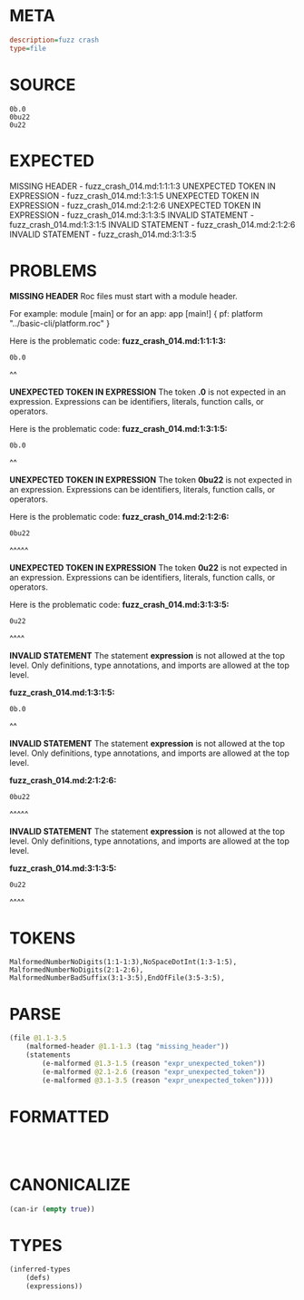 # META
~~~ini
description=fuzz crash
type=file
~~~
# SOURCE
~~~roc
0b.0
0bu22
0u22
~~~
# EXPECTED
MISSING HEADER - fuzz_crash_014.md:1:1:1:3
UNEXPECTED TOKEN IN EXPRESSION - fuzz_crash_014.md:1:3:1:5
UNEXPECTED TOKEN IN EXPRESSION - fuzz_crash_014.md:2:1:2:6
UNEXPECTED TOKEN IN EXPRESSION - fuzz_crash_014.md:3:1:3:5
INVALID STATEMENT - fuzz_crash_014.md:1:3:1:5
INVALID STATEMENT - fuzz_crash_014.md:2:1:2:6
INVALID STATEMENT - fuzz_crash_014.md:3:1:3:5
# PROBLEMS
**MISSING HEADER**
Roc files must start with a module header.

For example:
        module [main]
or for an app:
        app [main!] { pf: platform "../basic-cli/platform.roc" }

Here is the problematic code:
**fuzz_crash_014.md:1:1:1:3:**
```roc
0b.0
```
^^


**UNEXPECTED TOKEN IN EXPRESSION**
The token **.0** is not expected in an expression.
Expressions can be identifiers, literals, function calls, or operators.

Here is the problematic code:
**fuzz_crash_014.md:1:3:1:5:**
```roc
0b.0
```
  ^^


**UNEXPECTED TOKEN IN EXPRESSION**
The token **0bu22** is not expected in an expression.
Expressions can be identifiers, literals, function calls, or operators.

Here is the problematic code:
**fuzz_crash_014.md:2:1:2:6:**
```roc
0bu22
```
^^^^^


**UNEXPECTED TOKEN IN EXPRESSION**
The token **0u22** is not expected in an expression.
Expressions can be identifiers, literals, function calls, or operators.

Here is the problematic code:
**fuzz_crash_014.md:3:1:3:5:**
```roc
0u22
```
^^^^


**INVALID STATEMENT**
The statement **expression** is not allowed at the top level.
Only definitions, type annotations, and imports are allowed at the top level.

**fuzz_crash_014.md:1:3:1:5:**
```roc
0b.0
```
  ^^


**INVALID STATEMENT**
The statement **expression** is not allowed at the top level.
Only definitions, type annotations, and imports are allowed at the top level.

**fuzz_crash_014.md:2:1:2:6:**
```roc
0bu22
```
^^^^^


**INVALID STATEMENT**
The statement **expression** is not allowed at the top level.
Only definitions, type annotations, and imports are allowed at the top level.

**fuzz_crash_014.md:3:1:3:5:**
```roc
0u22
```
^^^^


# TOKENS
~~~zig
MalformedNumberNoDigits(1:1-1:3),NoSpaceDotInt(1:3-1:5),
MalformedNumberNoDigits(2:1-2:6),
MalformedNumberBadSuffix(3:1-3:5),EndOfFile(3:5-3:5),
~~~
# PARSE
~~~clojure
(file @1.1-3.5
	(malformed-header @1.1-1.3 (tag "missing_header"))
	(statements
		(e-malformed @1.3-1.5 (reason "expr_unexpected_token"))
		(e-malformed @2.1-2.6 (reason "expr_unexpected_token"))
		(e-malformed @3.1-3.5 (reason "expr_unexpected_token"))))
~~~
# FORMATTED
~~~roc



~~~
# CANONICALIZE
~~~clojure
(can-ir (empty true))
~~~
# TYPES
~~~clojure
(inferred-types
	(defs)
	(expressions))
~~~
